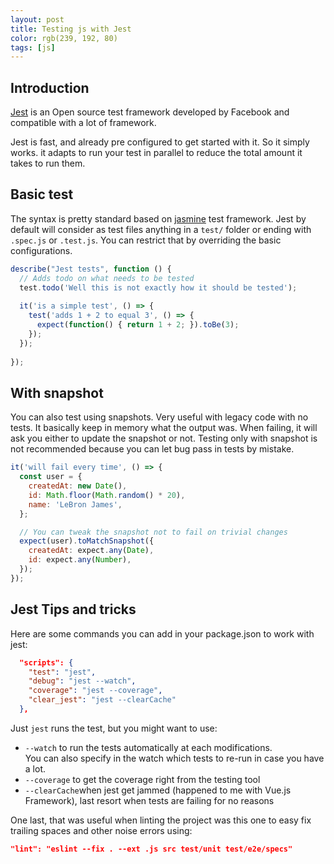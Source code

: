 ```yaml
---
layout: post
title: Testing js with Jest
color: rgb(239, 192, 80)
tags: [js]
---
```


## Introduction

[Jest](https://jestjs.io/) is an Open source test framework developed by Facebook and compatible
with a lot of framework.

Jest is fast, and already pre configured to get started with it. So it simply works.
it adapts to run your test in parallel to reduce the total amount it takes to run them.

## Basic test

The syntax is pretty standard based on [jasmine](https://jasmine.github.io/) test framework.
Jest by default will consider as test files anything in a `test/` folder or ending with `.spec.js` or `.test.js`.
You can restrict that by overriding the basic configurations.

```js
describe("Jest tests", function () {
  // Adds todo on what needs to be tested
  test.todo('Well this is not exactly how it should be tested'); 
  
  it('is a simple test', () => {
    test('adds 1 + 2 to equal 3', () => {
      expect(function() { return 1 + 2; }).toBe(3);
    });
  });
  
});
```

## With snapshot

You can also test using snapshots. Very useful with legacy code with no tests.
It basically keep in memory what the output was. 
When failing, it will ask you either to update the snapshot or not. 
Testing only with snapshot is not recommended because you can let bug pass in tests by mistake.

```js
it('will fail every time', () => {
  const user = {
    createdAt: new Date(),
    id: Math.floor(Math.random() * 20),
    name: 'LeBron James',
  };

  // You can tweak the snapshot not to fail on trivial changes  
  expect(user).toMatchSnapshot({
    createdAt: expect.any(Date),
    id: expect.any(Number),
  }); 
});
```

## Jest Tips and tricks

Here are some commands you can add in your package.json to work with jest:

```json
  "scripts": {
    "test": "jest",
    "debug": "jest --watch",
    "coverage": "jest --coverage",
    "clear_jest": "jest --clearCache"
  },
```

Just `jest` runs the test, but you might want to use:
  - `--watch` to run the tests automatically at each modifications.  
You can also specify in the watch which tests to re-run in case you have a lot.
  - `--coverage` to get the coverage right from the testing tool
  - `--clearCache`when jest get jammed (happened to me with Vue.js Framework), 
  last resort when tests are failing for no reasons 


One last, that was useful when linting the project was this one to easy fix trailing spaces and other noise errors using:
```json
"lint": "eslint --fix . --ext .js src test/unit test/e2e/specs"
```
